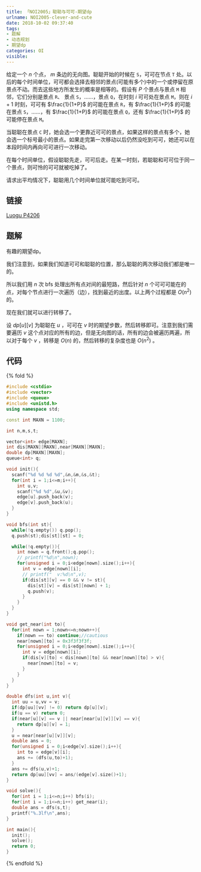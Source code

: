 ```yaml
---
title: 「NOI2005」聪聪与可可-期望dp
urlname: NOI2005-clever-and-cute
date: 2018-10-02 09:37:40
tags:
- 题解
- 动态规划
- 期望dp
categories: OI
visible:
---
```


给定一个 $n$ 个点， $m$ 条边的无向图。聪聪开始的时候在 `S`，可可在节点 `T` 处。以后的每个时间单位，可可都会选择去相邻的景点(可能有多个)中的一个或停留在原景点不动。而去这些地方所发生的概率是相等的。假设有 $P$ 个景点与景点 `M` 相邻，它们分别是景点 `R`、 景点 `S`，……，景点 `Q`，在时刻 $i$ 可可处在景点 `M`，则在 $i+1$ 时刻，可可有 $\frac{1}{1+P}$ 的可能在景点 `R`，有 $\frac{1}{1+P}$ 的可能在景点 `S`，……，有 $\frac{1}{1+P}$ 的可能在景点 `Q`，还有 $\frac{1}{1+P}$ 的可能停在景点 `M`。

当聪聪在景点 `C` 时，她会选一个更靠近可可的景点，如果这样的景点有多个，她会选一个标号最小的景点。如果走完第一次移动以后仍然没吃到可可，她还可以在本段时间内再向可可进行一次移动。

在每个时间单位，假设聪聪先走，可可后走。在某一时刻，若聪聪和可可位于同一个景点，则可怜的可可就被吃掉了。

请求出平均情况下，聪聪用几个时间单位就可能吃到可可。

<!-- more -->

## 链接

[Luogu P4206](https://www.luogu.org/problemnew/show/P4206)

## 题解

有趣的期望dp。

我们注意到，如果我们知道可可和聪聪的位置，那么聪聪的两次移动我们都是唯一的。

所以我们用 $n$ 次 $\text{bfs}$ 处理出所有点对间的最短路，然后针对 $n$ 个可可可能在的点，对每个节点进行一次遍历（边），找到最近的出度。以上两个过程都是 $O(n^2)$ 的。

现在我们就可以进行转移了。

设 $dp[u][v]$ 为聪聪在 $u$ ，可可在 $v$ 时的期望步数，然后转移即可。注意到我们需要遍历 $v$ 这个点对应的所有的边，但是无向图的话，所有的边会被遍历两遍，所以对于每个 $v$ ，转移是 $O(n)$ 的，然后转移的复杂度也是 $O(n^2)$ 。


## 代码

{% fold %}
```cpp
#include <cstdio>
#include <vector>
#include <queue>
#include <unistd.h>
using namespace std;

const int MAXN = 1100;

int n,m,s,t;

vector<int> edge[MAXN];
int dis[MAXN][MAXN],near[MAXN][MAXN];
double dp[MAXN][MAXN];
queue<int> q;

void init(){
  scanf("%d %d %d %d",&n,&m,&s,&t);
  for(int i = 1;i<=m;i++){
    int u,v;
    scanf("%d %d",&u,&v);
    edge[u].push_back(v);
    edge[v].push_back(u);
  }
}

void bfs(int st){
  while(!q.empty()) q.pop();
  q.push(st);dis[st][st] = 0;

  while(!q.empty()){
    int nown = q.front();q.pop();
    // printf("%d\n",nown);
    for(unsigned i = 0;i<edge[nown].size();i++){
      int v = edge[nown][i];
      // printf("  v:%d\n",v);
      if(dis[st][v] == 0 && v != st){
        dis[st][v] = dis[st][nown] + 1;
        q.push(v);
      }
    }
  }
}

void get_near(int to){
  for(int nown = 1;nown<=n;nown++){
    if(nown == to) continue;//cautious
    near[nown][to] = 0x3f3f3f3f;
    for(unsigned i = 0;i<edge[nown].size();i++){
      int v = edge[nown][i];
      if(dis[v][to] < dis[nown][to] && near[nown][to] > v){
        near[nown][to] = v;
      }
    }
  }
}

double dfs(int u,int v){
  int uu = u,vv = v;
  if(dp[uu][vv] != 0) return dp[u][v];
  if(u == v) return 0;
  if(near[u][v] == v || near[near[u][v]][v] == v){
    return dp[u][v] = 1;
  }
  u = near[near[u][v]][v];
  double ans = 0;
  for(unsigned i = 0;i<edge[v].size();i++){
    int to = edge[v][i];
    ans += (dfs(u,to)+1);
  }
  ans += dfs(u,v)+1;
  return dp[uu][vv] = ans/(edge[v].size()+1);
}

void solve(){
  for(int i = 1;i<=n;i++) bfs(i);
  for(int i = 1;i<=n;i++) get_near(i);
  double ans = dfs(s,t);
  printf("%.3lf\n",ans);
}

int main(){
  init();
  solve();
  return 0;
}
```
{% endfold %}
